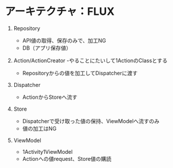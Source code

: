 # アーキテクチャ：FLUX

1. Repository
   - API値の取得、保存のみで、加工NG
   - DB（アプリ保存値）

2. Action/ActionCreator
   -やることにたいして1ActionのClassとする
   - Repositoryからの値を加工してDispatcherに渡す

3. Dispatcher
   - ActionからStoreへ流す

4. Store
   - Dispatcherで受け取った値の保持、ViewModelへ流すのみ
   - 値の加工はNG
   
5. ViewModel
   - 1Activity1ViewModel
   - Actionへの値request、Store値の購読
